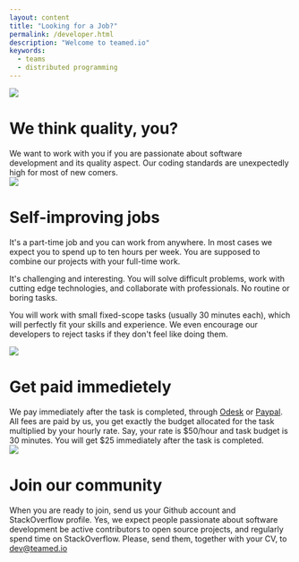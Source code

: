```yaml
---
layout: content
title: "Looking for a Job?"
permalink: /developer.html
description: "Welcome to teamed.io"
keywords:
  - teams
  - distributed programming
---
```


<div class="paragraph">
    <div class="left">
        <img src="http://img.teamed.io/image.png">
    </div>
    <div class="right">
        <h1>We think quality, you?</h1>
        We want to work with you if you are passionate about software development
        and its quality aspect. Our coding standards are unexpectedly high
        for most of new comers.
    </div>
</div>
<div class="paragraph">
    <div class="left">
        <img src="http://img.teamed.io/image3.png">
    </div>
    <div class="right">
        <h1>Self-improving jobs</h1>
        It's a part-time job and you can work from
        anywhere. In most cases we expect you to spend up to ten hours per week. You are
        supposed to combine our projects with your full-time work.
        <p>
            It's challenging and interesting. You will
            solve difficult problems, work with cutting edge technologies, and collaborate
            with professionals. No routine or boring tasks.
        </p>
        <p>
            You will work with small fixed-scope tasks (usually
            30 minutes each), which will perfectly fit your skills and experience.
            We even encourage our developers to reject tasks if they
            don't feel like doing them.
        </p>
</div>
<div class="paragraph">
    <div class="left">
        <img src="http://img.teamed.io/image7.png">
    </div>
    <div class="right">
        <h1>Get paid immedietely</h1>
        We pay immediately after the task is completed,
        through <a href="http://www.odesk.com">Odesk</a> or <a href="http://www.paypal.com">Paypal</a>. All
        fees are paid by us, you get exactly the budget allocated for the task
        multiplied by your hourly rate. Say, your rate is $50/hour and task budget is 30
        minutes. You will get $25 immediately after the task is completed.
    </div>
</div>
<div class="paragraph">
    <div class="left">
        <img src="http://img.teamed.io/image4.png">
    </div>
    <div class="right">
        <h1>Join our community</h1>
        When you are ready to join, send us your Github account and StackOverflow
        profile. Yes, we expect people passionate about software development be
        active contributors to open source projects, and regularly spend time
        on StackOverflow. Please, send them, together with your CV, to
        <a href="mailto:dev@teamed.io">dev@teamed.io</a>
    </div>
</div>